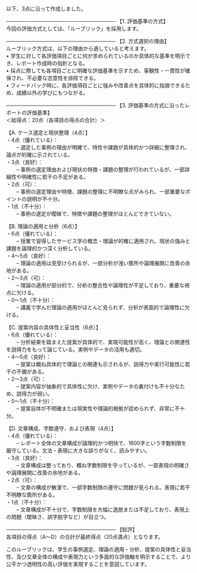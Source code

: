 以下、3点に沿って作成しました。

──────────────────────────────
【1. 評価基準の方式】  
今回の評価方式としては、「ルーブリック」を採用します。

──────────────────────────────
【2. 方式選択の理由】  
ルーブリック方式は、以下の理由から適していると考えます。  
• 学生に対して各評価項目ごとに何が求められているのか具体的な基準を明示でき、レポート作成時の指針となる。  
• 採点に際しても各項目ごとに明確な評価基準を示すため、客観性・一貫性が確保され、不必要な恣意性を排除できる。  
• フィードバック時に、各評価項目ごとに強みや改善点を具体的に指摘できるため、成績以外の学びにもつながる。

──────────────────────────────
【3. 評価基準の方式に沿ったレポートの評価基準】  
＜総得点：20点（各項目の得点の合計）＞

【A. ケース選定と現状整理（4点）】  
・4点（優れている）：  
　　– 選定した事例の理由が明確で、特性や課題が具体的かつ詳細に整理され、論点が的確に示されている。  
・3点（良好）：  
　　– 事例の選定理由および現状の特徴・課題の整理が行われているが、一部詳細性や明確性に若干の不足がある。  
・2点（可）：  
　　– 事例の選定理由や特徴、課題の整理に不明瞭な点がみられ、一部重要なポイントの説明が不十分。  
・1点（不十分）：  
　　– 事例の選定が曖昧で、特徴や課題の整理がほとんどできていない。

【B. 理論の適用と分析（6点）】  
・6点（優れている）：  
　　– 授業で習得したサービス学の概念・理論が的確に適用され、現状の強みと課題を論理的かつ深く分析している。  
・4～5点（良好）：  
　　– 理論の適用は見受けられるが、一部分析が浅い箇所や論理展開に改善の余地がある。  
・2～3点（可）：  
　　– 理論の適用が部分的で、分析の整合性や論理性が不足しており、重要な視点に欠ける。  
・0～1点（不十分）：  
　　– 講義で学んだ理論の適用がほとんど見られず、分析が表面的で論理性に欠ける。

【C. 提案内容の具体性と妥当性（6点）】  
・6点（優れている）：  
　　– 分析結果を踏まえた提案が具体的で、実現可能性が高く、理論との関連性を説得力をもって論じている。実例やデータの活用も適切。  
・4～5点（良好）：  
　　– 提案は概ね具体的で理論との関連も示されるが、説得力や実行可能性に若干の不備がある。  
・2～3点（可）：  
　　– 提案内容が抽象的で具体性に欠け、実例やデータの裏付けも不十分なため、説得力が弱い。  
・0～1点（不十分）：  
　　– 提案自体が不明確または現実性や理論的根拠が認められず、非常に不十分。

【D. 文章構成、字数遵守、および表現（4点）】  
・4点（優れている）：  
　　– レポート全体の文章構成が論理的かつ明快で、1600字という字数制限を厳守している。文法・表現に大きな誤りがなく、読みやすい。  
・3点（良好）：  
　　– 文章構成は整っており、概ね字数制限を守っているが、一部表現の明確さや論理展開に改善の余地がある。  
・2点（可）：  
　　– 文章の構成が散漫で、一部字数制限の遵守に問題が見られる。表現に若干不明瞭な箇所がある。  
・1点（不十分）：  
　　– 文章構成が不十分で、字数制限を大幅に逸脱または不足しており、表現上の問題（曖昧さ、誤字脱字など）が目立つ。

──────────────────────────────
【総評】  
各項目の得点（A～D）の合計が最終得点（20点満点）となります。  
  
このルーブリックは、学生の事例選定、理論の適用・分析、提案の具体性と妥当性、及び文章全体の構成や表現力という多面的な評価軸を明示することで、より公平かつ透明性の高い評価を実現することを意図しています。